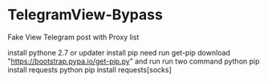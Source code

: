 # TelegramView-Bypass
Fake View Telegram post with Proxy list

install pythone 2.7 or updater
install pip
need run get-pip
download "https://bootstrap.pypa.io/get-pip.py" and run
run two command 
  python pip install requests
  python pip install requests[socks]
